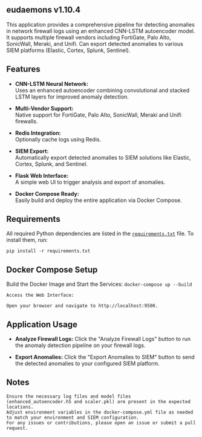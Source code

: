 ## eudaemons v1.10.4

This application provides a comprehensive pipeline for detecting anomalies in network firewall logs using an enhanced CNN-LSTM autoencoder model. It supports multiple firewall vendors including FortiGate, Palo Alto, SonicWall, Meraki, and Unifi. Can export detected anomalies to various SIEM platforms (Elastic, Cortex, Splunk, Sentinel).

## Features

- **CNN-LSTM Neural Network:**  
  Uses an enhanced autoencoder combining convolutional and stacked LSTM layers for improved anomaly detection.

- **Multi-Vendor Support:**  
  Native support for FortiGate, Palo Alto, SonicWall, Meraki and Unifi firewalls.

- **Redis Integration:**  
  Optionally cache logs using Redis.

- **SIEM Export:**  
  Automatically export detected anomalies to SIEM solutions like Elastic, Cortex, Splunk, and Sentinel.

- **Flask Web Interface:**  
  A simple web UI to trigger analysis and export of anomalies.

- **Docker Compose Ready:**  
  Easily build and deploy the entire application via Docker Compose.

## Requirements

All required Python dependencies are listed in the [`requirements.txt`](./requirements.txt) file. To install them, run:

`pip install -r requirements.txt`

## Docker Compose Setup

Build the Docker Image and Start the Services:
    `docker-compose up --build`
    
    Access the Web Interface:
    
    Open your browser and navigate to http://localhost:9500.

## Application Usage

-    **Analyze Firewall Logs:**
    Click the "Analyze Firewall Logs" button to run the anomaly detection pipeline on your firewall logs.

-    **Export Anomalies:**
    Click the "Export Anomalies to SIEM" button to send the detected anomalies to your configured SIEM platform.


## Notes

    Ensure the necessary log files and model files (enhanced_autoencoder.h5 and scaler.pkl) are present in the expected locations.
    Adjust environment variables in the docker-compose.yml file as needed to match your environment and SIEM configuration.
    For any issues or contributions, please open an issue or submit a pull request.
